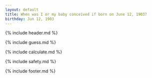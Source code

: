 ```yaml
---
layout: default
title: When was I or my baby conceived if born on June 12, 1903?
birthday: Jun 12, 1903
---
```


{% include header.md %}

{% include guess.md %}

{% include calculate.md %}

{% include safety.md %}

{% include footer.md %}



